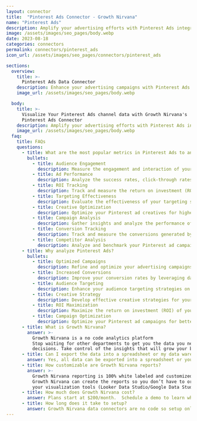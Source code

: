 ```yaml
---
layout: connector
title:  "Pinterest Ads Connector - Growth Nirvana"
name: "Pinterest Ads"
description: Amplify your advertising efforts with Pinterest Ads integration and unlock actionable insights from campaign data analysis.
image: /assets/images/seo_pages/body.webp
date: 2023-08-18
categories: connectors
permalink: connectors/pinterest_ads
icon_url: /assets/images/seo_pages/connectors/pinterest_ads

sections:
  overview:
    title: >-
      Pinterest Ads Data Connector
    description: Enhance your advertising campaigns with Pinterest Ads integration. Gain valuable insights and optimize your marketing strategies for maximum impact.
    image_url: /assets/images/seo_pages/body.webp

  body:
    title: >-
      Visualize Your Pinterest Ads channel data with Growth Nirvana's
      Pinterest Ads Connector
    description: Amplify your advertising efforts with Pinterest Ads integration and unlock actionable insights from campaign data analysis.
    image_url: /assets/images/seo_pages/body.webp
  faq:
    title: FAQs
    questions:
      - title: What are the most popular metrics in Pinterest Ads to analyze?
        bullets:
          - title: Audience Engagement
            description: Measure the engagement and interaction of your audience with Pinterest ads.
          - title: Ad Performance
            description: Analyze the success rates, click-through rates, and conversions of your Pinterest ad campaigns.
          - title: ROI Tracking
            description: Track and measure the return on investment (ROI) of your Pinterest ad campaigns.
          - title: Targeting Effectiveness
            description: Evaluate the effectiveness of your targeting strategies on Pinterest.
          - title: Creative Optimization
            description: Optimize your Pinterest ad creatives for higher engagement and conversion rates.
          - title: Campaign Analysis
            description: Gather insights and analyze the performance of your Pinterest ad campaigns.
          - title: Conversion Tracking
            description: Track and measure the conversions generated by your Pinterest ad campaigns.
          - title: Competitor Analysis
            description: Analyze and benchmark your Pinterest ad campaigns against your competitors.
      - title: Why analyze Pinterest Ads?
        bullets:
          - title: Optimized Campaigns
            description: Refine and optimize your advertising campaigns on Pinterest based on data-driven insights.
          - title: Increased Conversions
            description: Improve your conversion rates by leveraging data insights from your Pinterest ad campaigns.
          - title: Audience Targeting
            description: Enhance your audience targeting strategies on Pinterest for better reach and engagement.
          - title: Creative Strategy
            description: Develop effective creative strategies for your Pinterest ad campaigns.
          - title: ROI Maximization
            description: Maximize the return on investment (ROI) of your Pinterest ad campaigns.
          - title: Campaign Optimization
            description: Optimize your Pinterest ad campaigns for better performance and results.
      - title: What is Growth Nirvana?
        answer: >-
          Growth Nirvana is a no code analytics platform 
          Stop waiting for other departments to get you the data you need to make critical business 
          decisions. Take control of the insights that will grow your business.
      - title: Can I export the data into a spreadsheet or my data warehouse?
        answer: Yes, all data can be exported into a spreadsheet or your data warehouse (Google BigQuery, AWS, Snowflake, Azure, etc)
      - title: How customizable are Growth Nirvana reports?
        answer: >-
          Growth Nirvana reporting is 100% white labeled and customized to your specifications.
          Growth Nirvana can create the reports so you don’t have to or you can connect
          your visualization tools (Looker Data Studio/Google Data Studio, Tableau, PowerBI, etc) to Growth Nirvana.
      - title: How much does Growth Nirvana cost?
        answer: Plans start at $200/month.  Schedule a demo to learn what plan is best for you.
      - title: How long does it take to setup?
        answer: Growth Nirvana data connectors are no code so setup only requires a few clicks.
---
```

